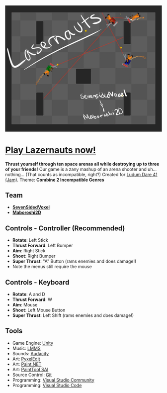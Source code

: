 ![](LD41Assets/Graphics/gametitle.png)

# [Play Lazernauts now!](https://sevensidedvoxel.itch.io/lazernauts)

**Thrust yourself through ten space arenas all while destroying up to three of your friends!**
Our game is a zany mashup of an arena shooter and uh... nothing... (That counts as incompatible, right?)
Created for [Ludum Dare 41 (Jam)](https://ldjam.com/events/ludum-dare/41/). Theme: **Combine 2 Incompatible Genres**

## Team
- [**SevenSidedVoxel**](https://github.com/sevensidedvoxel)
- [**Maboroshi2D**](https://github.com/maboroshi2d)

## Controls - Controller (Recommended)
- **Rotate**: Left Stick
- **Thrust Forward**: Left Bumper
- **Aim**: Right Stick
- **Shoot**: Right Bumper
- **Super Thrust**: "A" Button (rams enemies and does damage!)
- Note the menus still require the mouse

## Controls - Keyboard
- **Rotate**: A and D
- **Thrust Forward**: W
- **Aim**: Mouse
- **Shoot**: Left Mouse Button
- **Super Thrust**: Left Shift (rams enemies and does damage!)

## Tools
- Game Engine: [Unity](https://unity3d.com/)
- Music: [LMMS](https://lmms.io/)
- Sounds: [Audacity](https://www.audacityteam.org/)
- Art: [PyxelEdit](http://pyxeledit.com/)
- Art: [Paint.NET](https://www.getpaint.net/download.html)
- Art: [PaintTool SAI](https://www.systemax.jp/en/sai/)
- Source Control: [Git](https://git-scm.com/)
- Programming: [Visual Studio Community](https://www.visualstudio.com/vs/community/)
- Programming: [Visual Studio Code](https://code.visualstudio.com/)
